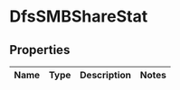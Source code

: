 # DfsSMBShareStat

## Properties
Name | Type | Description | Notes
------------ | ------------- | ------------- | -------------
